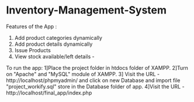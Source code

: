 # Inventory-Management-System

Features of the App :
1. Add product categories dynamically
2. Add product details dynamically
3. Issue Products
4. View stock available/left details - 

To run the app:
1]Place the project folder in htdocs folder of XAMPP.
2]Turn on "Apache" and "MySQL" module of XAMPP.
3] Visit the URL - http://localhost/phpmyadmin/ and click on new Database and import file "project_workify.sql" store in the Database folder of app.
4]Visit the URL -  http://localhost/final_app/index.php
